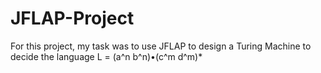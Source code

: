 # JFLAP-Project

For this project, my task was to use JFLAP to design a Turing Machine to decide the language L = (a^n b^n)•(c^m d^m)*
